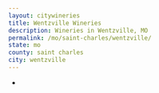 ```yaml
---
layout: citywineries
title: Wentzville Wineries
description: Wineries in Wentzville, MO
permalink: /mo/saint-charles/wentzville/
state: mo
county: saint charles
city: wentzville
---
```

-
